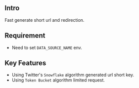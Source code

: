 ## Intro

Fast generate short url and redirection.

## Requirement

- Need to set `DATA_SOURCE_NAME` env.

## Key Features

- Using Twitter's `Snowflake` algorithm generated url short key.
- Using `Token Bucket` algorithm limited request.

